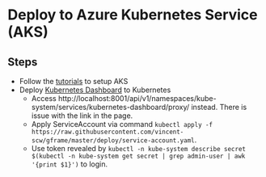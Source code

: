 # Deploy to Azure Kubernetes Service (AKS)

## Steps
- Follow the [tutorials](https://docs.microsoft.com/en-us/azure/aks/) to setup AKS
- Deploy [Kubernetes Dashboard](https://github.com/kubernetes/dashboard) to Kubernetes
  - Access http://localhost:8001/api/v1/namespaces/kube-system/services/kubernetes-dashboard/proxy/ instead. There is issue with the link in the page.
  - Apply ServiceAccount via command `kubectl apply -f https://raw.githubusercontent.com/vincent-scw/gframe/master/deploy/service-account.yaml`.
  - Use token revealed by `kubectl -n kube-system describe secret $(kubectl -n kube-system get secret | grep admin-user | awk '{print $1}')` to login.
